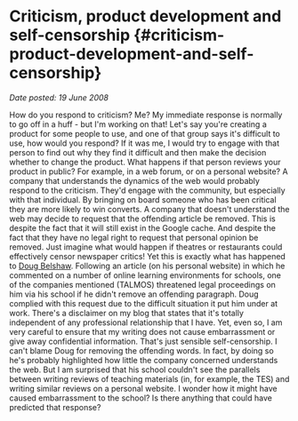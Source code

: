 # Criticism, product development and self-censorship {#criticism-product-development-and-self-censorship}

_Date posted: 19 June 2008_

How do you respond to criticism? Me? My immediate response is normally to go off in a huff - but I'm working on that! Let's say you're creating a product for some people to use, and one of that group says it's difficult to use, how would you respond? If it was me, I would try to engage with that person to find out why they find it difficult and then make the decision whether to change the product. What happens if that person reviews your product in public? For example, in a web forum, or on a personal website? A company that understands the dynamics of the web would probably respond to the criticism. They'd engage with the community, but especially with that individual. By bringing on board someone who has been critical they are more likely to win converts. A company that doesn't understand the web may decide to request that the offending article be removed. This is despite the fact that it will still exist in the Google cache. And despite the fact that they have no legal right to request that personal opinion be removed. Just imagine what would happen if theatres or restaurants could effectively censor newspaper critics! Yet this is exactly what has happened to [Doug Belshaw](http://www.dougbelshaw.com/2008/06/17/censorship-and-the-personalprofessional-divide/). Following an article (on his personal website) in which he commented on a number of online learning environments for schools, one of the companies mentioned (TALMOS) threatened legal proceedings on him via his school if he didn't remove an offending paragraph. Doug complied with this request due to the difficult situation it put him under at work. There's a disclaimer on my blog that states that it's totally independent of any professional relationship that I have. Yet, even so, I am very careful to ensure that my writing does not cause embarrassment or give away confidential information. That's just sensible self-censorship. I can't blame Doug for removing the offending words. In fact, by doing so he's probably highlighted how little the company concerned understands the web. But I am surprised that his school couldn't see the parallels between writing reviews of teaching materials (in, for example, the TES) and writing similar reviews on a personal website. I wonder how it might have caused embarrassment to the school? Is there anything that could have predicted that response?